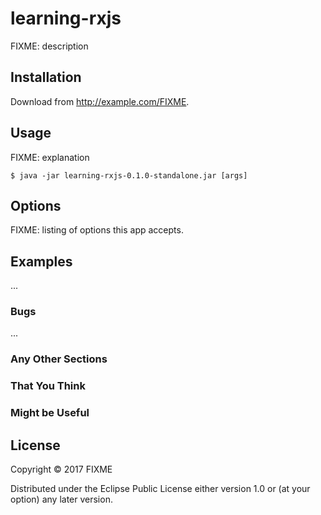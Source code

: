 # learning-rxjs

FIXME: description

## Installation

Download from http://example.com/FIXME.

## Usage

FIXME: explanation

    $ java -jar learning-rxjs-0.1.0-standalone.jar [args]

## Options

FIXME: listing of options this app accepts.

## Examples

...

### Bugs

...

### Any Other Sections
### That You Think
### Might be Useful

## License

Copyright © 2017 FIXME

Distributed under the Eclipse Public License either version 1.0 or (at
your option) any later version.
